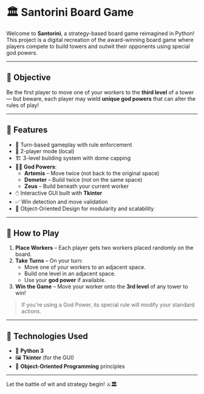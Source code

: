 # 🏛️ Santorini Board Game

Welcome to **Santorini**, a strategy-based board game reimagined in Python!  
This project is a digital recreation of the award-winning board game where players compete to build towers and outwit their opponents using special god powers.

---

## 🎯 Objective

Be the first player to move one of your workers to the **third level** of a tower — but beware, each player may wield **unique god powers** that can alter the rules of play!

---

## 🚀 Features

- 🧠 Turn-based gameplay with rule enforcement  
- 👤 2-player mode (local)  
- 🏗️ 3-level building system with dome capping  
- 🧙‍♂️ **God Powers**:
  - **Artemis** – Move twice (not back to the original space)  
  - **Demeter** – Build twice (not on the same space)  
  - **Zeus** – Build beneath your current worker  
- 🖱️ Interactive GUI built with **Tkinter**  
- ✅ Win detection and move validation  
- 🧱 Object-Oriented Design for modularity and scalability  

---

## 🧱 How to Play

1. **Place Workers** – Each player gets two workers placed randomly on the board.  
2. **Take Turns** – On your turn:
   - Move one of your workers to an adjacent space.
   - Build one level in an adjacent space.
   - Use your **god power** if available.
3. **Win the Game** – Move your worker onto the **3rd level** of any tower to win!

> If you're using a God Power, its special rule will modify your standard actions.

---

## 🎨 Technologies Used

- 🐍 **Python 3**  
- 🖼️ **Tkinter** (for the GUI)  
- 🧱 **Object-Oriented Programming** principles  

---

Let the battle of wit and strategy begin! ⚔️🏛️  
